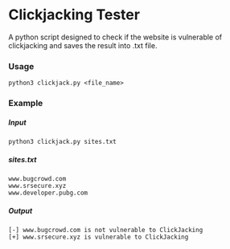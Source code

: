 # Clickjacking Tester

A python script designed to check if the website is vulnerable of clickjacking and saves the result into .txt file.

### Usage

```
python3 clickjack.py <file_name>
```

### Example

##### Input

```
python3 clickjack.py sites.txt
```

##### sites.txt

```
www.bugcrowd.com
www.srsecure.xyz
www.developer.pubg.com
```

##### Output

```
[-] www.bugcrowd.com is not vulnerable to ClickJacking
[+] www.srsecure.xyz is vulnerable to ClickJacking
```
